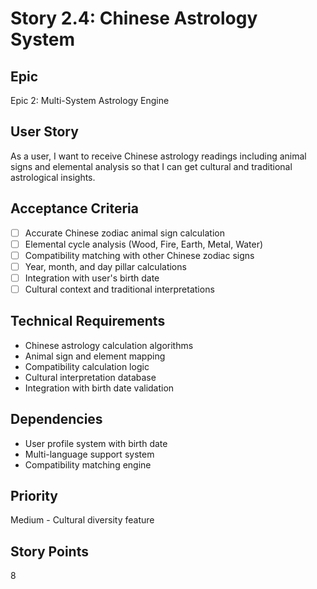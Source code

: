 # Story 2.4: Chinese Astrology System

## Epic

Epic 2: Multi-System Astrology Engine

## User Story

As a user, I want to receive Chinese astrology readings including animal signs and elemental analysis so that I can get cultural and traditional astrological insights.

## Acceptance Criteria

- [ ] Accurate Chinese zodiac animal sign calculation
- [ ] Elemental cycle analysis (Wood, Fire, Earth, Metal, Water)
- [ ] Compatibility matching with other Chinese zodiac signs
- [ ] Year, month, and day pillar calculations
- [ ] Integration with user's birth date
- [ ] Cultural context and traditional interpretations

## Technical Requirements

- Chinese astrology calculation algorithms
- Animal sign and element mapping
- Compatibility calculation logic
- Cultural interpretation database
- Integration with birth date validation

## Dependencies

- User profile system with birth date
- Multi-language support system
- Compatibility matching engine

## Priority

Medium - Cultural diversity feature

## Story Points

8
